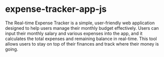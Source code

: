 # expense-tracker-app-js
 The Real-time Expense Tracker is a simple, user-friendly web application designed to help users manage their monthly budget effectively. Users can input their monthly salary and various expenses into the app, and it calculates the total expenses and remaining balance in real-time. This tool allows users to stay on top of their finances and track where their money is going.
